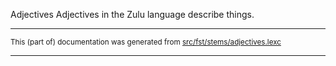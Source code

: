 Adjectives
Adjectives in the Zulu language describe things.

* * *

<small>This (part of) documentation was generated from [src/fst/stems/adjectives.lexc](https://github.com/giellalt/lang-zul-x-exp/blob/main/src/fst/stems/adjectives.lexc)</small>

---

